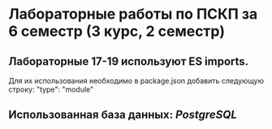 # Лабораторные работы по ПСКП за 6 семестр (3 курс, 2 семестр)
## Лабораторные 17-19 используют ES imports. 
Для их использования необходимо в package.json добавить следующую строку:
    "type": "module"
## Использованная база данных: <i>PostgreSQL</i>
